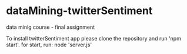 # dataMining-twitterSentiment
data minig course - final assignment

To install twitterSentiment app please clone the repository and run 'npm start'.
for start, run: node 'server.js'
